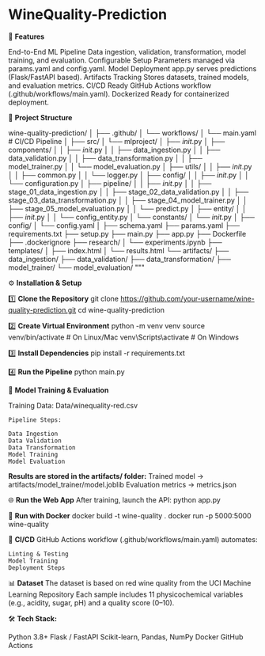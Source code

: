 # WineQuality-Prediction

🚀 **Features**

End-to-End ML Pipeline
Data ingestion, validation, transformation, model training, and evaluation.
Configurable Setup
Parameters managed via params.yaml and config.yaml.
Model Deployment
app.py serves predictions (Flask/FastAPI based).
Artifacts Tracking
Stores datasets, trained models, and evaluation metrics.
CI/CD Ready
GitHub Actions workflow (.github/workflows/main.yaml).
Dockerized
Ready for containerized deployment.



📂 **Project Structure**

wine-quality-prediction/
│
├── .github/
│   └── workflows/
│       └── main.yaml                # CI/CD Pipeline
│
├── src/
│   └── mlproject/
│       ├── _init_.py
│       ├── components/
│       │   ├── _init_.py
│       │   ├── data_ingestion.py
│       │   ├── data_validation.py
│       │   ├── data_transformation.py
│       │   ├── model_trainer.py
│       │   └── model_evaluation.py
│       ├── utils/
│       │   ├── _init_.py
│       │   ├── common.py
│       │   └── logger.py
│       ├── config/
│       │   ├── _init_.py
│       │   └── configuration.py
│       ├── pipeline/
│       │   ├── _init_.py
│       │   ├── stage_01_data_ingestion.py
│       │   ├── stage_02_data_validation.py
│       │   ├── stage_03_data_transformation.py
│       │   ├── stage_04_model_trainer.py
│       │   ├── stage_05_model_evaluation.py
│       │   └── predict.py
│       ├── entity/
│       │   ├── _init_.py
│       │   └── config_entity.py
│       └── constants/
│           └── _init_.py
│
├── config/
│   └── config.yaml
│
├── schema.yaml
├── params.yaml
├── requirements.txt
├── setup.py
├── main.py
├── app.py
├── Dockerfile
├── .dockerignore
├── research/
│   └── experiments.ipynb
├── templates/
│   ├── index.html
│   └── results.html
└── artifacts/
    ├── data_ingestion/
    ├── data_validation/
    ├── data_transformation/
    ├── model_trainer/
    └── model_evaluation/
"""



⚙️ **Installation & Setup**

1️⃣ **Clone the Repository**
git clone https://github.com/your-username/wine-quality-prediction.git
cd wine-quality-prediction

2️⃣ **Create Virtual Environment**
python -m venv venv
source venv/bin/activate   # On Linux/Mac
venv\Scripts\activate      # On Windows

3️⃣ **Install Dependencies**
pip install -r requirements.txt

4️⃣ **Run the Pipeline**
python main.py



🧪 **Model Training & Evaluation**

Training Data: Data/winequality-red.csv

    Pipeline Steps:
    
    Data Ingestion
    Data Validation
    Data Transformation
    Model Training
    Model Evaluation

**Results are stored in the artifacts/ folder:**
Trained model → artifacts/model_trainer/model.joblib
Evaluation metrics → metrics.json



🌐 **Run the Web App**
After training, launch the API:
python app.py

🐳 **Run with Docker**
docker build -t wine-quality .
docker run -p 5000:5000 wine-quality

🔄 **CI/CD**
GitHub Actions workflow (.github/workflows/main.yaml) automates:

    Linting & Testing
    Model Training
    Deployment Steps


📊 **Dataset**
The dataset is based on red wine quality from the UCI Machine Learning Repository
Each sample includes 11 physicochemical variables (e.g., acidity, sugar, pH) and a quality score (0–10).


🛠️ **Tech Stack:**

Python 3.8+
Flask / FastAPI
Scikit-learn, Pandas, NumPy
Docker
GitHub Actions
